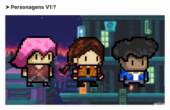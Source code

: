 
### ➤ Personagens V1:?

![Design and Development](https://github.com/CEJJStudios/O_Gestor_Louco_The_Game/blob/main/Personagens/Personagens(1.0).png)

